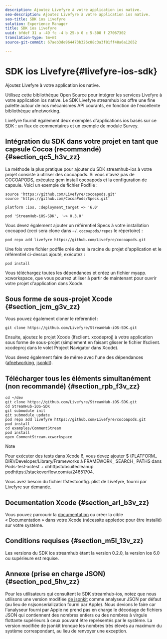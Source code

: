 ```yaml
---
description: Ajoutez Livefyre à votre application ios native.
seo-description: Ajoutez Livefyre à votre application ios native.
seo-title: SDK ios Livefyre
solution: Experience Manager
title: SDK ios Livefyre
uuid: bfdef 31 a -49 fc -4 b 25-b 0 c 5-300 f 27067302
translation-type: tm+mt
source-git-commit: 67aeb3de964473b326c88c3a3f81ff48a6a12652

---
```



# SDK ios Livefyre{#livefyre-ios-sdk}

Ajoutez Livefyre à votre application ios native.

Utilisez cette bibliothèque Open Source pour intégrer les services Livefyre à votre application ios native. Le SDK Livefyre streamhub ios offre une fine palette autour de nos mécanismes API courants, en fonction de l&#39;excellente bibliothèque afnetworking.

Livefyre fournit également deux exemples d&#39;applications ios basés sur ce SDK : un flux de commentaires et un exemple de module Survey.

## Intégration du SDK dans votre projet en tant que capsule Cocoa (recommandé) {#section_qc5_h3v_zz}

La méthode la plus pratique pour ajouter du SDK streamhub-ios à votre projet consiste à utiliser des cocoapods. Si vous n&#39;avez pas de COCOAPODS, exécutez gem install cocoapods et la configuration de capsule. Voici un exemple de fichier Podfile :

```
source 'https://github.com/Livefyre/cocoapods.git' 
source 'https://github.com/CocoaPods/Specs.git' 
  
platform :ios, :deployment_target => '6.0' 
  
pod 'StreamHub-iOS-SDK', '~> 0.3.0'
```

Vous devez également ajouter un référentiel Specs à votre installation cocoapod (ceci sera clone dans `~/.cocoapods/repos` le répertoire) :

```
pod repo add livefyre https://github.com/Livefyre/cocoapods.git
```

Une fois votre fichier podfile créé dans la racine du projet d&#39;application et le référentiel ci-dessus ajouté, exécutez :

```
pod install
```

Vous téléchargez toutes les dépendances et créez un fichier myapp. xcworkspace, que vous pourrez utiliser à partir de maintenant pour ouvrir votre projet d&#39;application dans Xcode.

## Sous forme de sous-projet Xcode {#section_jcm_g3v_zz}

Vous pouvez également cloner le référentiel :

```
git clone https://github.com/Livefyre/StreamHub-iOS-SDK.git 
```

Ensuite, ajoutez le projet Xcode (lfsclient. xcodeproj) à votre application sous forme de sous-projet (simplement en faisant glisser le fichier lfsclient. xcodeproj dans le volet Project Navigator dans Xcode).

Vous devez également faire de même avec l&#39;une des dépendances ([afnetworking](https://github.com/AFNetworking/AFNetworking), [jsonkit](https://github.com/escherba/JSONKit)).

## Télécharger tous les éléments simultanément (non recommandé) {#section_rpb_f3v_zz}

```
cd ~/dev 
git clone https://github.com/Livefyre/StreamHub-iOS-SDK.git 
cd StreamHub-iOS-SDK 
git submodule init 
git submodule update 
pod repo add livefyre https://github.com/Livefyre/cocoapods.git 
pod install 
cd examples/CommentStream 
pod install 
open CommentStream.xcworkspace
```

>[!NOTE]
>
>Pour exécuter des tests dans Xcode 6, vous devez ajouter $ (PLATFORM_ DIR)/Developer/Library/Frameworks à FRAMEWORK_ SEARCH_ PATHS dans Pods-test-xctest + ohhttpstubsuitecleanup podhttps://stackoverflow.com/a/24651704[](https://stackoverflow.com/a/24651704).

Vous avez besoin du fichier lfstestconfig. plist de Livefyre, fourni par Livefyre sur demande.

## Documentation Xcode {#section_arl_b3v_zz}

Vous pouvez parcourir la [documentation](https://livefyre.github.com/StreamHub-iOS-SDK/) ou créer la cible « Documentation » dans votre Xcode (nécessite appledoc pour être installé) sur votre système.

## Conditions requises {#section_m5l_13v_zz}

Les versions du SDK ios streamhub étant la version 0.2.0, la version ios 6.0 ou supérieure est requise.

## Annexe (prise en charge JSON) {#section_pcd_5hv_zz}

Pour les utilisateurs qui consultent le SDK streamhub-ios, notez que nous utilisons une version modifiée [de jsonkit](https://github.com/escherba/JSONKit) comme analyseur JSON par défaut (au lieu de nsjsonserialization fourni par Apple). Nous devions le faire car l&#39;analyseur fourni par Apple ne prend pas en charge le décodage de fichiers JSON qui contiennent des nombres entiers ou des nombres à virgule flottante supérieurs à ceux pouvant être représentés par le système. La version modifiée de jsonkit tronque les nombres très élevés au maximum du système correspondant, au lieu de renvoyer une exception.
